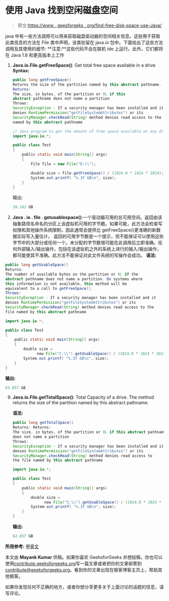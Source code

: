 # 使用 Java 找到空闲磁盘空间

> 原文:[https://www . geesforgeks . org/find-free-disk-space-use-Java/](https://www.geeksforgeeks.org/find-free-disk-space-using-java/)

java 中有一些方法调用可以用来获取磁盘驱动器的空间相关信息。这些用于获取此类信息的方法在 File 类中声明，该类驻留在 java.io 包中。下面给出了这些方法调用及其使用的细节:
**注意:**这些代码不会在联机 ide 上运行。此外，它们都将在 Java 1.6 和更高版本上工作

1.  **Java.io.File.getFreeSpace()**: Get total free space available in a drive
    **Syntax:**

    ```java
    public long getFreeSpace()
    Returns the size of the partition named by this abstract pathname.
    Returns:
    The size, in bytes, of the partition or 0L if this 
    abstract pathname does not name a partition
    Throws:
    SecurityException - If a security manager has been installed and it 
    denies RuntimePermission("getFileSystemAttributes") or its 
    SecurityManager.checkRead(String) method denies read access to the file 
    named by this abstract pathname
    ```

    ```java
    // Java program to get the amount of free space available on any drive
    import java.io.*;

    public class Test
    {
        public static void main(String[] args)
        {
            File file = new File("E:\\");

            double size = file.getFreeSpace() / (1024.0 * 1024 * 1024);
            System.out.printf( "%.3f GB\n", size);    
        }
    }
    ```

    输出:

    ```java
    18.242 GB
    ```

2.  **Java . io . file . getusablespace()**:一个驱动器可用的总可用空间。返回由该抽象路径名命名的分区上该虚拟机可用的字节数。如果可能，此方法会检查写权限和其他操作系统限制，因此通常会提供比 getFreeSpace()更准确的新数据实际写入量估计。
    返回的可用字节数是一个提示，但不能保证可以使用这些字节中的大部分或任何一个。未分配的字节数很可能在此调用后立即准确。任何外部输入/输出操作，包括在该虚拟机之外的系统上进行的输入/输出操作，都可能使其不准确。此方法不能保证对此文件系统的写操作会成功。
    **语法:**

```java
public long getUsableSpace()
Returns:
The number of available bytes on the partition or 0L if the 
abstract pathname does not name a partition. On systems where
this information is not available, this method will be
equivalent to a call to getFreeSpace().
Throws:
SecurityException - If a security manager has been installed and it 
denies RuntimePermission("getFileSystemAttributes") or its
SecurityManager.checkRead(String) method denies read access to the 
file named by this abstract pathname
```

```java
import java.io.*;

public class Test
{
    public static void main(String[] args)
    {
        double size = 
              new File("C:\\").getUsableSpace() / (1024.0 * 1024 * 1024);
        System.out.printf( "%.3f GB\n", size);    
    }
}
```

**输出:**

```java
62.857 GB
```

9.  **Java.io.File.getTotalSpace()**: Total Capacity of a drive. The method returns the size of the partition named by this abstract pathname.

    **语法:**

    ```java
    public long getTotalSpace()
    Returns: Returns:
    The size, in bytes, of the partition or 0L if this abstract pathname 
    does not name a partition
    Throws:
    SecurityException - If a security manager has been installed and it
    denies RuntimePermission("getFileSystemAttributes") or its 
    SecurityManager.checkRead(String) method denies read access to 
    the file named by this abstract pathname
    ```

    ```java
    import java.io.*;

    public class Test
    {
        public static void main(String[] args)
        {
            double size = 
                  new File("C:\\").getUsableSpace() / (1024.0 * 1024 * 1024);
            System.out.printf( "%.3f GB\n", size);    
        }
    }
    ```

    **输出:**

    ```java
    62.857 GB
    ```

**所用参考:** [甲骨文](https://docs.oracle.com/javase/8/docs/api/java/io/File.html)

本文由 **Mayank Kumar** 供稿。如果你喜欢 GeeksforGeeks 并想投稿，你也可以使用[contribute.geeksforgeeks.org](http://contribute.geeksforgeeks.org)写一篇文章或者把你的文章邮寄到 contribute@geeksforgeeks.org。看到你的文章出现在极客博客主页上，帮助其他极客。

如果你发现任何不正确的地方，或者你想分享更多关于上面讨论的话题的信息，请写评论。